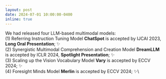 ```yaml
---
layout: post
date: 2024-07-01 10:00:00-0400
inline: true
---
```


We had released four LLM-based multimodal models: \
(1) Referring Instruction Tuning Model **ChatSpot** is accepted by IJCAI 2023, **Long Oral Presentation**; :sparkles:\
(2) Synergistic Multimodal Comprehension and Creation Model **DreamLLM** is accepted by ICLR 2024, **Spotlight Presentation**; :sparkles:\
(3) Scaling up the Vision Vocabulary Model **Vary** is accepted by ECCV 2024; :sparkles:\
(4) Foresight Minds Model **Merlin** is accepted by ECCV 2024; :sparkles:\
